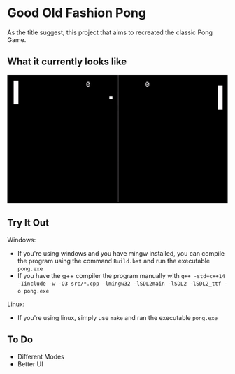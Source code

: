 # Good Old Fashion Pong
As the title suggest, this project that aims to recreated the classic Pong Game.

## What it currently looks like
![GIF](./gifs/demo_ai.gif)

## Try It Out
Windows:
 - If you're using windows and you have mingw installed, you can compile the program using the command `Build.bat` and run the executable `pong.exe`
 - If you have the g++ compiler the program manually with `g++ -std=c++14 -Iinclude -w -O3 src/*.cpp -lmingw32 -lSDL2main -lSDL2 -lSDL2_ttf -o pong.exe`

Linux:
 - If you're using linux, simply use `make` and ran the executable `pong.exe`

## To Do
- Different Modes
- Better UI
